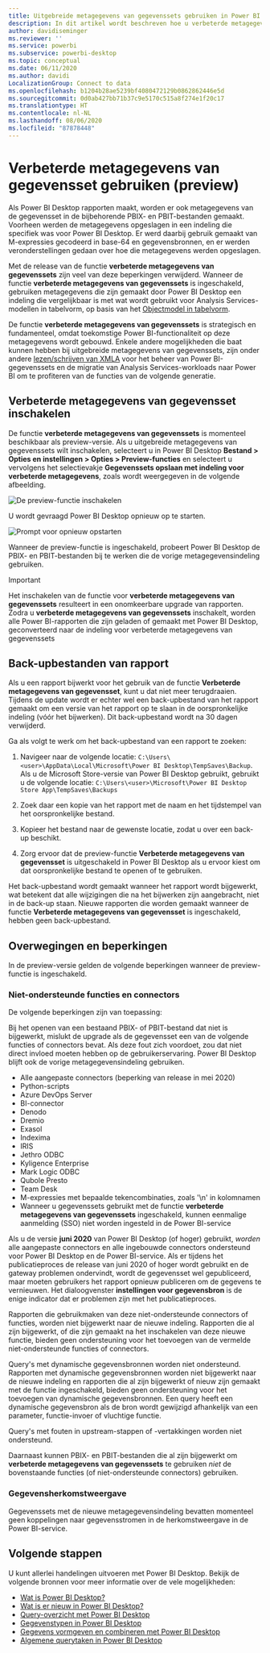 ```yaml
---
title: Uitgebreide metagegevens van gegevenssets gebruiken in Power BI Desktop (preview-versie)
description: In dit artikel wordt beschreven hoe u verbeterde metagegevens van gegevenssets in Power BI kunt gebruiken.
author: davidiseminger
ms.reviewer: ''
ms.service: powerbi
ms.subservice: powerbi-desktop
ms.topic: conceptual
ms.date: 06/11/2020
ms.author: davidi
LocalizationGroup: Connect to data
ms.openlocfilehash: b1204b28ae5239bf4080472129b0862862446e5d
ms.sourcegitcommit: 0d0ab427bb71b37c9e5170c515a8f274e1f20c17
ms.translationtype: HT
ms.contentlocale: nl-NL
ms.lasthandoff: 08/06/2020
ms.locfileid: "87878448"
---
```

# <a name="using-enhanced-dataset-metadata-preview"></a>Verbeterde metagegevens van gegevensset gebruiken (preview)

Als Power BI Desktop rapporten maakt, worden er ook metagegevens van de gegevensset in de bijbehorende PBIX- en PBIT-bestanden gemaakt. Voorheen werden de metagegevens opgeslagen in een indeling die specifiek was voor Power BI Desktop. Er werd daarbij gebruik gemaakt van M-expressies gecodeerd in base-64 en gegevensbronnen, en er werden veronderstellingen gedaan over hoe die metagegevens werden opgeslagen.

Met de release van de functie **verbeterde metagegevens van gegevenssets** zijn veel van deze beperkingen verwijderd. Wanneer de functie **verbeterde metagegevens van gegevenssets** is ingeschakeld, gebruiken metagegevens die zijn gemaakt door Power BI Desktop een indeling die vergelijkbaar is met wat wordt gebruikt voor Analysis Services-modellen in tabelvorm, op basis van het [Objectmodel in tabelvorm](/analysis-services/tom/introduction-to-the-tabular-object-model-tom-in-analysis-services-amo).


De functie **verbeterde metagegevens van gegevenssets** is strategisch en fundamenteel, omdat toekomstige Power BI-functionaliteit op deze metagegevens wordt gebouwd. Enkele andere mogelijkheden die baat kunnen hebben bij uitgebreide metagegevens van gegevenssets, zijn onder andere [lezen/schrijven van XMLA](https://docs.microsoft.com/power-platform-release-plan/2019wave2/business-intelligence/xmla-readwrite) voor het beheer van Power BI-gegevenssets en de migratie van Analysis Services-workloads naar Power BI om te profiteren van de functies van de volgende generatie.



## <a name="enable-enhanced-dataset-metadata"></a>Verbeterde metagegevens van gegevensset inschakelen

De functie **verbeterde metagegevens van gegevenssets** is momenteel beschikbaar als preview-versie. Als u uitgebreide metagegevens van gegevenssets wilt inschakelen, selecteert u in Power BI Desktop **Bestand > Opties en instellingen > Opties > Preview-functies** en selecteert u vervolgens het selectievakje **Gegevenssets opslaan met indeling voor verbeterde metagegevens**, zoals wordt weergegeven in de volgende afbeelding. 

![De preview-functie inschakelen](media/desktop-enhanced-dataset-metadata/enhanced-dataset-metadata-01.png)

U wordt gevraagd Power BI Desktop opnieuw op te starten.

![Prompt voor opnieuw opstarten](media/desktop-enhanced-dataset-metadata/enhanced-dataset-metadata-02.png)

Wanneer de preview-functie is ingeschakeld, probeert Power BI Desktop de PBIX- en PBIT-bestanden bij te werken die de vorige metagegevensindeling gebruiken. 

> [!IMPORTANT]
> Het inschakelen van de functie voor **verbeterde metagegevens van gegevenssets** resulteert in een onomkeerbare upgrade van rapporten. Zodra u **verbeterde metagegevens van gegevenssets** inschakelt, worden alle Power BI-rapporten die zijn geladen of gemaakt met Power BI Desktop, geconverteerd naar de indeling voor verbeterde metagegevens van gegevenssets

## <a name="report-backup-files"></a>Back-upbestanden van rapport

Als u een rapport bijwerkt voor het gebruik van de functie **Verbeterde metagegevens van gegevensset**, kunt u dat niet meer terugdraaien. Tijdens de update wordt er echter wel een back-upbestand van het rapport gemaakt om een versie van het rapport op te slaan in de oorspronkelijke indeling (vóór het bijwerken). Dit back-upbestand wordt na 30 dagen verwijderd. 

Ga als volgt te werk om het back-upbestand van een rapport te zoeken:

1. Navigeer naar de volgende locatie: ```C:\Users\<user>\AppData\Local\Microsoft\Power BI Desktop\TempSaves\Backup```. Als u de Microsoft Store-versie van Power BI Desktop gebruikt, gebruikt u de volgende locatie: ```C:\Users\<user>\Microsoft\Power BI Desktop Store App\TempSaves\Backups``` 

2. Zoek daar een kopie van het rapport met de naam en het tijdstempel van het oorspronkelijke bestand.

3. Kopieer het bestand naar de gewenste locatie, zodat u over een back-up beschikt.

4. Zorg ervoor dat de preview-functie **Verbeterde metagegevens van gegevensset** is uitgeschakeld in Power BI Desktop als u ervoor kiest om dat oorspronkelijke bestand te openen of te gebruiken. 

Het back-upbestand wordt gemaakt wanneer het rapport wordt bijgewerkt, wat betekent dat alle wijzigingen die na het bijwerken zijn aangebracht, niet in de back-up staan. Nieuwe rapporten die worden gemaakt wanneer de functie **Verbeterde metagegevens van gegevensset** is ingeschakeld, hebben geen back-upbestand.


## <a name="considerations-and-limitations"></a>Overwegingen en beperkingen

In de preview-versie gelden de volgende beperkingen wanneer de preview-functie is ingeschakeld.

### <a name="unsupported-features-and-connectors"></a>Niet-ondersteunde functies en connectors

De volgende beperkingen zijn van toepassing:

Bij het openen van een bestaand PBIX- of PBIT-bestand dat niet is bijgewerkt, mislukt de upgrade als de gegevensset een van de volgende functies of connectors bevat. Als deze fout zich voordoet, zou dat niet direct invloed moeten hebben op de gebruikerservaring. Power BI Desktop blijft ook de vorige metagegevensindeling gebruiken.

* Alle aangepaste connectors (beperking van release in mei 2020)
* Python-scripts
* Azure DevOps Server
* BI-connector
* Denodo
* Dremio
* Exasol
* Indexima
* IRIS
* Jethro ODBC
* Kyligence Enterprise
* Mark Logic ODBC
* Qubole Presto
* Team Desk
* M-expressies met bepaalde tekencombinaties, zoals '\\n' in kolomnamen
* Wanneer u gegevenssets gebruikt met de functie **verbeterde metagegevens van gegevenssets** ingeschakeld, kunnen eenmalige aanmelding (SSO) niet worden ingesteld in de Power BI-service

Als u de versie **juni 2020** van Power BI Desktop (of hoger) gebruikt, *worden* alle aangepaste connectors en alle ingebouwde connectors ondersteund voor Power BI Desktop en de Power BI-service. Als er tijdens het publicatieproces de release van juni 2020 of hoger wordt gebruikt en de gateway problemen ondervindt, wordt de gegevensset wel gepubliceerd, maar moeten gebruikers het rapport opnieuw publiceren om de gegevens te vernieuwen. Het dialoogvenster **instellingen voor gegevensbron** is de enige indicator dat er problemen zijn met het publicatieproces.

Rapporten die gebruikmaken van deze niet-ondersteunde connectors of functies, worden niet bijgewerkt naar de nieuwe indeling. Rapporten die al zijn bijgewerkt, of die zijn gemaakt na het inschakelen van deze nieuwe functie, bieden geen ondersteuning voor het toevoegen van de vermelde niet-ondersteunde functies of connectors. 

Query's met dynamische gegevensbronnen worden niet ondersteund. Rapporten met dynamische gegevensbronnen worden niet bijgewerkt naar de nieuwe indeling en rapporten die al zijn bijgewerkt of nieuw zijn gemaakt met de functie ingeschakeld, bieden geen ondersteuning voor het toevoegen van dynamische gegevensbronnen. Een query heeft een dynamische gegevensbron als de bron wordt gewijzigd afhankelijk van een parameter, functie-invoer of vluchtige functie. 

Query's met fouten in upstream-stappen of -vertakkingen worden niet ondersteund. 

Daarnaast kunnen PBIX- en PBIT-bestanden die al zijn bijgewerkt om **verbeterde metagegevens van gegevenssets** te gebruiken *niet* de bovenstaande functies (of niet-ondersteunde connectors) gebruiken.

### <a name="lineage-view"></a>Gegevensherkomstweergave
Gegevenssets met de nieuwe metagegevensindeling bevatten momenteel geen koppelingen naar gegevensstromen in de herkomstweergave in de Power BI-service.

## <a name="next-steps"></a>Volgende stappen

U kunt allerlei handelingen uitvoeren met Power BI Desktop. Bekijk de volgende bronnen voor meer informatie over de vele mogelijkheden:

* [Wat is Power BI Desktop?](../fundamentals/desktop-what-is-desktop.md)
* [Wat is er nieuw in Power BI Desktop?](../fundamentals/desktop-latest-update.md)
* [Query-overzicht met Power BI Desktop](../transform-model/desktop-query-overview.md)
* [Gegevenstypen in Power BI Desktop](desktop-data-types.md)
* [Gegevens vormgeven en combineren met Power BI Desktop](desktop-shape-and-combine-data.md)
* [Algemene querytaken in Power BI Desktop](../transform-model/desktop-common-query-tasks.md)

